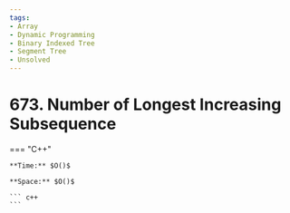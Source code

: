 ```yaml
---
tags:
- Array
- Dynamic Programming
- Binary Indexed Tree
- Segment Tree
- Unsolved
---
```



# 673. Number of Longest Increasing Subsequence

=== "C++"

    **Time:** $O()$

    **Space:** $O()$

    ``` c++
    ```